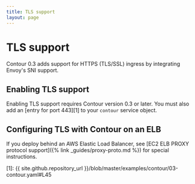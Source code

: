 ```yaml
---
title: TLS support
layout: page
---
```


# TLS support

Contour 0.3 adds support for HTTPS (TLS/SSL) ingress by integrating Envoy's SNI support.

## Enabling TLS support

Enabling TLS support requires Contour version 0.3 or later. You must also add an [entry for port 443][1] to your `contour` service object.

## Configuring TLS with Contour on an ELB

If you deploy behind an AWS Elastic Load Balancer, see [EC2 ELB PROXY protocol support]({% link _guides/proxy-proto.md %}) for special instructions.

[1]: {{ site.github.repository_url }}/blob/master/examples/contour/03-contour.yaml#L45